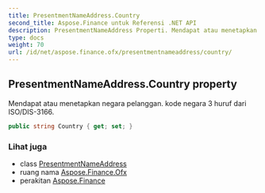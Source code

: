 ```yaml
---
title: PresentmentNameAddress.Country
second_title: Aspose.Finance untuk Referensi .NET API
description: PresentmentNameAddress Properti. Mendapat atau menetapkan negara pelanggan. kode negara 3 huruf dari ISO/DIS3166.
type: docs
weight: 70
url: /id/net/aspose.finance.ofx/presentmentnameaddress/country/
---
```

## PresentmentNameAddress.Country property

Mendapat atau menetapkan negara pelanggan. kode negara 3 huruf dari ISO/DIS-3166.

```csharp
public string Country { get; set; }
```

### Lihat juga

* class [PresentmentNameAddress](../)
* ruang nama [Aspose.Finance.Ofx](../../presentmentnameaddress/)
* perakitan [Aspose.Finance](../../../)



